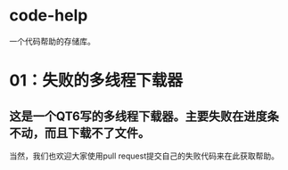 # code-help
一个代码帮助的存储库。
# 01：失败的多线程下载器
这是一个QT6写的多线程下载器。主要失败在进度条不动，而且下载不了文件。
---
当然，我们也欢迎大家使用pull request提交自己的失败代码来在此获取帮助。
